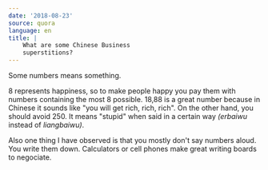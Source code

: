 ```yaml
---
date: '2018-08-23'
source: quora
language: en
title: |
    What are some Chinese Business
    superstitions?
---
```


Some numbers means something.

8 represents happiness, so to make people happy you pay them with
numbers containing the most 8 possible. 18,88 is a great number because
in Chinese it sounds like "you will get rich, rich, rich". On the other
hand, you should avoid 250. It means "stupid" when said in a certain way
*(erbaiwu* instead of *liangbaiwu)*.

Also one thing I have observed is that you mostly don\'t say numbers
aloud. You write them down. Calculators or cell phones make great
writing boards to negociate.
